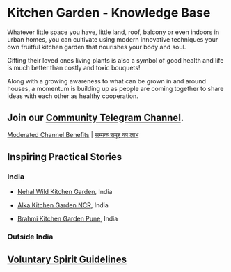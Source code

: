 # Kitchen Garden - Knowledge Base 

Whatever little space you have, little land, roof, balcony or even indoors in urban homes,  you can cultivate using modern innovative techniques your own fruitful kitchen garden that nourishes your body and soul.

Gifting their loved ones living plants is also a symbol of good health and life is much better than costly and toxic bouquets!

Along with a growing awareness to what can be grown in and around houses, a momentum is building up as people are coming together to share ideas with each other as healthy cooperation.

## Join our [Community Telegram Channel](https://t.me/kitchengardencommunity). 

[Moderated Channel Benefits](moderated-channel-benefits.md) | [सम्यक समूह का लाभ](सम्यक-समूह-का-लाभ.md)

## Inspiring Practical Stories 

### India 

- [Nehal Wild Kitchen Garden](https://nehalsin.github.io/nehal-wild-kitchen-garden/), India

- [Alka Kitchen Garden NCR](https://nehalsin.github.io/alka-kitchen-garden-ncr/), India

- [Brahmi Kitchen Garden Pune](https://nehalsin.github.io/brahmi-kitchen-garden-pune/), India 

### Outside India

## [Voluntary Spirit Guidelines](https://nehalsin.github.io/voluntary-spirit-guidelines/)
